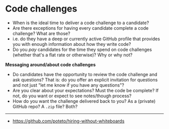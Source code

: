 Code challenges
====


* When is the ideal time to deliver a code challenge to a candidate?
* Are there exceptions for having every candidate complete a code challenge? What are those?   
 * i.e. do they have a deep or currently active GitHub profile that provides you with enough information about how they write code?
* Do you _pay_ candidates for the time they spend on code challenges (whether that's a flat rate or otherwise)? Why or why not?

**Messaging around/about code challenges**   
* Do candidates have the opportunity to review the code challenge and ask questions? That is: do you offer an explicit invitation for questions and not just "let me know if you have any questions"?
* Are you clear about your expectations? Must the code be complete? If not, do you want or expect to see notes/though process? 
* How do you want the challenge delivered back to you? As a (private) GitHub repo? A `.zip` file? Both?

-----

* https://github.com/poteto/hiring-without-whiteboards
